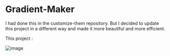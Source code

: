 # Gradient-Maker

I had done this in the customize-them repository.
But I decided to update this project in a different way and made it more beautiful and more efficient.

This project : 

![image](https://github.com/yunes1995/Gradient-Maker/assets/88889070/d9b95b8e-5832-4e0a-9a77-017fac2c8723)
